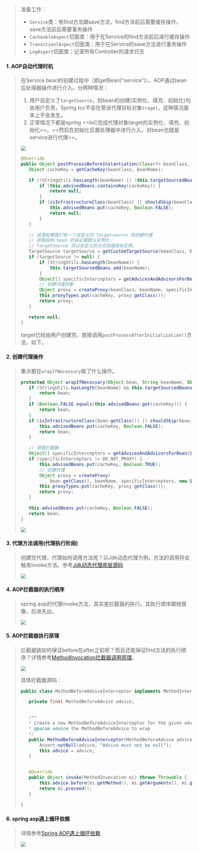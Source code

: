 >准备工作：
>
>- `Service`类：有find方法跟save方法，find方法前后需要缓存操作，save方法前后需要事务操作
>- `CacheableAspect`切面类：用于在Service的find方法前后进行缓存操作
>- `TransctionlAspect`切面类：用于在Service的save方法进行事务操作
>- `LogAspect`切面类：记录所有Controller的请求日志

#### 1. AOP自动代理时机

>在Service bean的创建过程中（即getBean("service")），AOP通过bean后处理器操作进行介入。分两种情况：
>
>1. 用户自定义了`targetSource`，则bean的创建(实例化、填充、初始化)均由用户负责，Spring Ioc不会在管该代理目标对象`traget`，这种情况基本上不会发生。
>2. 正常情况下都是spring ==IoC完成代理对象target的实例化、填充、初始化==。==然后在初始化后置处理器中进行介入，对bean也就是service进行代理==。
>
><img src="https://tva1.sinaimg.cn/large/008eGmZEgy1gn7ultqhusj30u00ydgrd.jpg" style="zoom:80%">
>
>```java
>@Override
>public Object postProcessBeforeInstantiation(Class<?> beanClass, String beanName) throws BeansException {
>    Object cacheKey = getCacheKey(beanClass, beanName);
>
>    if (!StringUtils.hasLength(beanName) || !this.targetSourcedBeans.contains(beanName)) {
>        if (this.advisedBeans.containsKey(cacheKey)) {
>            return null;
>        }
>        if (isInfrastructureClass(beanClass) || shouldSkip(beanClass, beanName)) {
>            this.advisedBeans.put(cacheKey, Boolean.FALSE);
>            return null;
>        }
>    }
>
>    // 这里如果我们有一个自定义的 Targetsource 则创建代理
>    // 抑制目标 bean 的非必要默认实例化：
>    // TargetSource 将以自定义的方式处理目标实例。
>    TargetSource targetSource = getCustomTargetSource(beanClass, beanName);
>    if (targetSource != null) {
>        if (StringUtils.hasLength(beanName)) {
>            this.targetSourcedBeans.add(beanName);
>        }
>        Object[] specificInterceptors = getAdvicesAndAdvisorsForBean(beanClass, beanName, targetSource);
>        // 创建代理对象
>        Object proxy = createProxy(beanClass, beanName, specificInterceptors, targetSource);
>        this.proxyTypes.put(cacheKey, proxy.getClass());
>        return proxy;
>    }
>
>    return null;
>}
>```
>
>target已经由用户创建完，直接调用`postProcessAfterInitialization()`方法，如下。

#### 2. 创建代理操作

>重点都在`wrapIfNecessary`做了什么操作。
>
>```java
>protected Object wrapIfNecessary(Object bean, String beanName, Object cacheKey) {
>    if (StringUtils.hasLength(beanName) && this.targetSourcedBeans.contains(beanName)) {
>        return bean;
>    }
>    if (Boolean.FALSE.equals(this.advisedBeans.get(cacheKey))) {
>        return bean;
>    }
>    if (isInfrastructureClass(bean.getClass()) || shouldSkip(bean.getClass(), beanName)) {
>        this.advisedBeans.put(cacheKey, Boolean.FALSE);
>        return bean;
>    }
>
>    // 获取拦截器
>    Object[] specificInterceptors = getAdvicesAndAdvisorsForBean(bean.getClass(), beanName, null);
>    if (specificInterceptors != DO_NOT_PROXY) {
>        this.advisedBeans.put(cacheKey, Boolean.TRUE);
>        // 创建代理
>        Object proxy = createProxy(
>            bean.getClass(), beanName, specificInterceptors, new SingletonTargetSource(bean));
>        this.proxyTypes.put(cacheKey, proxy.getClass());
>        return proxy;
>    }
>
>    this.advisedBeans.put(cacheKey, Boolean.FALSE);
>    return bean;
>}
>```
>
><img src="https://tva1.sinaimg.cn/large/008eGmZEgy1gn82nqq7oej30u70u00zi.jpg" style="zoom:80%">

#### 3. 代理方法调用(代理执行阶段)

>创建完代理，代理如何调用方法呢？以Jdk动态代理为例，方法的调用将会触发invoke方法。参考[Jdk动态代理底层源码]()
>
><img src="https://tva1.sinaimg.cn/large/008eGmZEgy1gn84j9uqhtj30ws0u0n1y.jpg" style="zoom:80%">
>
>

#### 4. AOP拦截器的执行顺序

>spring aop的代理invoke方法，其实是拦截器的执行。其执行顺序跟栈很像，后进先出。
>
><img src="https://tva1.sinaimg.cn/large/008eGmZEgy1gn8x4qgm16j31m40qkmxo.jpg" style="zoom:80%">

#### 5. AOP拦截器执行原理

>拦截器链如何保证before在after之前呢？而且还能保证find方法的执行顺序？详情参考[MethodInvocation拦截器调用原理]()。
>
><img src="https://tva1.sinaimg.cn/large/008eGmZEgy1gn8xi0n5vhj31ly0u0dj2.jpg" style="zoom:80%">
>
>具体拦截器源码：
>
>```java
>public class MethodBeforeAdviceInterceptor implements MethodInterceptor, BeforeAdvice, Serializable {
>
>    private final MethodBeforeAdvice advice;
>
>
>    /**
>	 * Create a new MethodBeforeAdviceInterceptor for the given advice.
>	 * @param advice the MethodBeforeAdvice to wrap
>	 */
>    public MethodBeforeAdviceInterceptor(MethodBeforeAdvice advice) {
>        Assert.notNull(advice, "Advice must not be null");
>        this.advice = advice;
>    }
>
>
>    @Override
>    public Object invoke(MethodInvocation mi) throws Throwable {
>        this.advice.before(mi.getMethod(), mi.getArguments(), mi.getThis());
>        return mi.proceed();
>    }
>
>}
>```

#### 6. spring aop遇上循环依赖

>详情参考[Spring AOP遇上循环依赖]()
>
><img src="https://tva1.sinaimg.cn/large/008eGmZEgy1gn8xlzpx4rj314d0u0103.jpg" style="zoom:80%">


